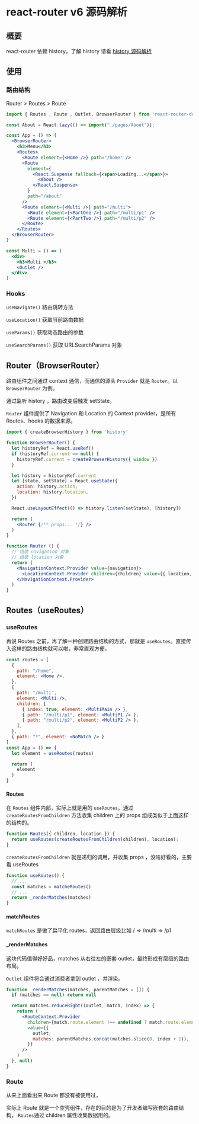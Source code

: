 # react-router v6 源码解析

## 概要



react-router 依赖 history，了解 history 请看 [history 源码解析](./history.md)

## 使用

### 路由结构

Router > Routes > Route

```jsx
import { Routes , Route , Outlet, BrowserRouter } from 'react-router-dom'

const About = React.lazy(() => import("./pages/About"));

const App = () => (
  <BrowserRouter>
    <h3>Menu</h3>
    <Routes>
      <Route element={<Home />} path="/home" />
      <Route
        element={
          <React.Suspense fallback={<span>Loading...</span>}>
            <About />
          </React.Suspense>
        }
        path="/about"
      />
      <Route element={<Multi />} path="/multi">
        <Route element={<PartOne />} path="/multi/p1" />
        <Route element={<PartTwo />} path="/multi/p2" />
      </Route>
    </Routes>
  </BrowserRouter>
)

const Multi = () => (
  <div>
    <h3>Multi </h3>
    <Outlet />
  </div>
)
```

### Hooks

`useNavigate()` 路由跳转方法

`useLocation()` 获取当前路由数据

`useParams()` 获取动态路由的参数

`useSearchParams()` 获取 URLSearchParams 对象

## Router（BrowserRouter）

路由组件之间通过 context 通信，而通信的源头 `Provider` 就是 `Router`。以 `BrowserRouter` 为例。

通过监听 history ，路由改变后触发 setState。

`Router` 组件提供了 Navigation 和 Location 的 Context provider，是所有 Routes、hooks 的数据来源。

```jsx
import { createBrowserHistory } from 'history'

function BrowserRouter() {
  let historyRef = React.useRef()
  if (historyRef.current == null) {
    historyRef.current = createBrowserHistory({ window })
  }

  let history = historyRef.current
  let [state, setState] = React.useState({
    action: history.action,
    location: history.location,
  })

  React.useLayoutEffect(() => history.listen(setState), [history])

  return (
    <Router {/** props... */} />
  )
}

function Router () {
  // 组装 navigation 对象
  // 组装 location 对象
  return (
    <NavigationContext.Provider value={navigation}>
      <LocationContext.Provider children={children} value={{ location, navigationType }} />
    </NavigationContext.Provider>
  )
}
```



## Routes（useRoutes）

### useRoutes

再说 Routes 之前，再了解一种创建路由结构的方式，那就是 `useRoutes`。直接传入这样的路由结构就可以啦，非常直观方便。

```jsx
const routes = [
  {
    path: "/home",
    element: <Home />,
  },
  {
    path: "/multi",
    element: <Multi />,
    children: [
      { index: true, element: <MultiMain /> },
      { path: "/multi/p1", element: <MultiP1 /> },
      { path: "/multi/p2", element: <MultiP2 /> },
    ],
  },
  { path: "*", element: <NoMatch /> }
]
const App = () => {
  let element = useRoutes(routes)

  return (
    element
  )
}
```

#### Routes

在 `Routes` 组件内部，实际上就是用的 `useRoutes`。通过 `createRoutesFromChildren` 方法收集 children 上的 props 组成类似于上面这样的结构的。

```jsx
function Routes({ children, location }) {
  return useRoutes(createRoutesFromChildren(children), location);
}
```

`createRoutesFromChildren` 就是递归的调用，并收集 props ，没啥好看的，主要看 useRoutes

```jsx
function useRoutes() {
  // ...
  const matches = matcheRoutes() 
  // ...
  return _renderMatches(matches)
}
```

#### matchRoutes

`matchRoutes` 是做了扁平化 routes，返回路由层级比如 / => /multi => /p1

#### _renderMatches

这块代码值得好好品，matches 从右往左的嵌套 outlet，最终形成有层级的路由布局。

`Outlet` 组件将会通过消费者拿到 outlet ，并渲染。

```jsx
function _renderMatches(matches, parentMatches = []) {
  if (matches == null) return null

  return matches.reduceRight((outlet, match, index) => {
    return (
      <RouteContext.Provider
        children={match.route.element !== undefined ? match.route.element : <Outlet />}
        value={{
          outlet,
          matches: parentMatches.concat(matches.slice(0, index + 1)),
        }}
      />
    )
  }, null)
}
```



### Route

从来上面看出来 Route 都没有被使用过，

实际上 Route 就是一个空壳组件，存在的目的是为了开发者编写嵌套的路由结构， `Routes`通过  children 属性收集数据用的。
